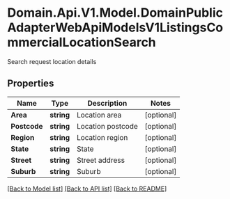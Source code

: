 # Domain.Api.V1.Model.DomainPublicAdapterWebApiModelsV1ListingsCommercialLocationSearch
Search request location details
## Properties

Name | Type | Description | Notes
------------ | ------------- | ------------- | -------------
**Area** | **string** | Location area | [optional] 
**Postcode** | **string** | Location postcode | [optional] 
**Region** | **string** | Location region | [optional] 
**State** | **string** | State | [optional] 
**Street** | **string** | Street address | [optional] 
**Suburb** | **string** | Suburb | [optional] 

[[Back to Model list]](../README.md#documentation-for-models) [[Back to API list]](../README.md#documentation-for-api-endpoints) [[Back to README]](../README.md)

